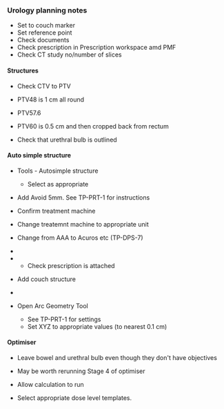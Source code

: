 ### Urology planning notes

- Set to couch marker
- Set reference point
- Check documents
- Check prescription in Prescription workspace amd PMF
- Check CT study no/number of slices


#### Structures
- Check CTV to PTV
 - PTV48 is 1 cm all round
  - PTV57.6
  - PTV60 is 0.5 cm and then cropped back from rectum
 
- Check that urethral bulb is outlined

#### Auto simple structure
- Tools - Autosimple structure
  - Select as appropriate

- Add Avoid 5mm. See TP-PRT-1 for instructions


- Confirm treatment machine
- Change treatemnt machine to appropriate unit
- Change from AAA to Acuros etc (TP-DPS-7)
-
- - Check prescription is attached

- Add couch structure
- 
- Open Arc Geometry Tool
  - See TP-PRT-1 for settings
  - Set XYZ to appropriate values (to nearest 0.1 cm)


#### Optimiser
- Leave bowel and urethral bulb even though they don't have objectives
- May be worth rerunning Stage 4 of optimiser
- Allow calculation to run

- Select appropriate dose level templates.
